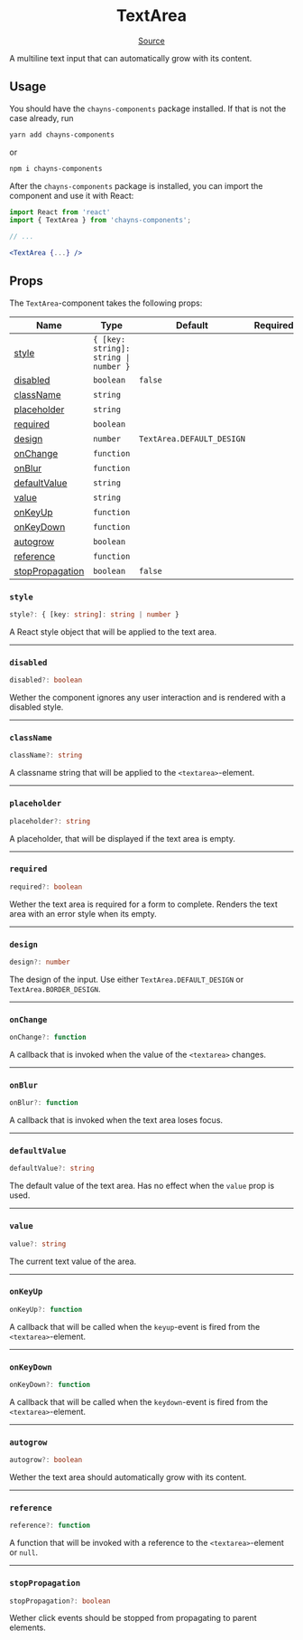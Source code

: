 <h1 align="center">TextArea</h1>

<p align="center">
    <a href="/src/react-chayns-textarea/component/TextArea.jsx">Source</a>
</p>

A multiline text input that can automatically grow with its content.

## Usage

You should have the `chayns-components` package installed. If that is not the
case already, run

```bash
yarn add chayns-components
```

or

```bash
npm i chayns-components
```

After the `chayns-components` package is installed, you can import the component
and use it with React:

```jsx
import React from 'react'
import { TextArea } from 'chayns-components';

// ...

<TextArea {...} />
```

## Props

The `TextArea`-component takes the following props:

| Name                                | Type                                  | Default                   | Required |
| ----------------------------------- | ------------------------------------- | ------------------------- | :------: |
| [style](#style)                     | `{ [key: string]: string \| number }` |                           |          |
| [disabled](#disabled)               | `boolean`                             | `false`                   |          |
| [className](#classname)             | `string`                              |                           |          |
| [placeholder](#placeholder)         | `string`                              |                           |          |
| [required](#required)               | `boolean`                             |                           |          |
| [design](#design)                   | `number`                              | `TextArea.DEFAULT_DESIGN` |          |
| [onChange](#onchange)               | `function`                            |                           |          |
| [onBlur](#onblur)                   | `function`                            |                           |          |
| [defaultValue](#defaultvalue)       | `string`                              |                           |          |
| [value](#value)                     | `string`                              |                           |          |
| [onKeyUp](#onkeyup)                 | `function`                            |                           |          |
| [onKeyDown](#onkeydown)             | `function`                            |                           |          |
| [autogrow](#autogrow)               | `boolean`                             |                           |          |
| [reference](#reference)             | `function`                            |                           |          |
| [stopPropagation](#stoppropagation) | `boolean`                             | `false`                   |          |

### `style`

```ts
style?: { [key: string]: string | number }
```

A React style object that will be applied to the text area.

---

### `disabled`

```ts
disabled?: boolean
```

Wether the component ignores any user interaction and is rendered with a
disabled style.

---

### `className`

```ts
className?: string
```

A classname string that will be applied to the `<textarea>`-element.

---

### `placeholder`

```ts
placeholder?: string
```

A placeholder, that will be displayed if the text area is empty.

---

### `required`

```ts
required?: boolean
```

Wether the text area is required for a form to complete. Renders the text area
with an error style when its empty.

---

### `design`

```ts
design?: number
```

The design of the input. Use either `TextArea.DEFAULT_DESIGN` or
`TextArea.BORDER_DESIGN`.

---

### `onChange`

```ts
onChange?: function
```

A callback that is invoked when the value of the `<textarea>` changes.

---

### `onBlur`

```ts
onBlur?: function
```

A callback that is invoked when the text area loses focus.

---

### `defaultValue`

```ts
defaultValue?: string
```

The default value of the text area. Has no effect when the `value` prop is used.

---

### `value`

```ts
value?: string
```

The current text value of the area.

---

### `onKeyUp`

```ts
onKeyUp?: function
```

A callback that will be called when the `keyup`-event is fired from the
`<textarea>`-element.

---

### `onKeyDown`

```ts
onKeyDown?: function
```

A callback that will be called when the `keydown`-event is fired from the
`<textarea>`-element.

---

### `autogrow`

```ts
autogrow?: boolean
```

Wether the text area should automatically grow with its content.

---

### `reference`

```ts
reference?: function
```

A function that will be invoked with a reference to the `<textarea>`-element or
`null`.

---

### `stopPropagation`

```ts
stopPropagation?: boolean
```

Wether click events should be stopped from propagating to parent elements.
